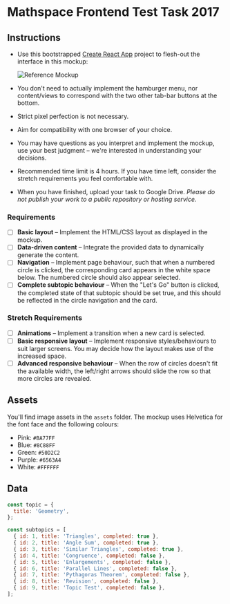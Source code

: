 # Mathspace Frontend Test Task 2017

## Instructions

- Use this bootstrapped [Create React App](https://github.com/facebookincubator/create-react-app) project to flesh-out the interface in this mockup:

  ![Reference Mockup](assets/mockup.png)

- You don't need to actually implement the hamburger menu, nor content/views to correspond with the two other tab-bar buttons at the bottom.

- Strict pixel perfection is not necessary.

- Aim for compatibility with one browser of your choice.

- You may have questions as you interpret and implement the mockup, use your best judgment – we're interested in understanding your decisions.

- Recommended time limit is 4 hours. If you have time left, consider the stretch requirements you feel comfortable with.

- When you have finished, upload your task to Google Drive. _Please do not publish your work to a public repository or hosting service._

### Requirements

- [ ] **Basic layout** – Implement the HTML/CSS layout as displayed in the mockup.
- [ ] **Data-driven content** – Integrate the provided data to dynamically generate the content.
- [ ] **Navigation** – Implement page behaviour, such that when a numbered circle is clicked, the corresponding card appears in the white space below. The numbered circle should also appear selected.
- [ ] **Complete subtopic behaviour** – When the "Let's Go" button is clicked, the completed state of that subtopic should be set true, and this should be reflected in the circle navigation and the card.

### Stretch Requirements

- [ ] **Animations** – Implement a transition when a new card is selected.
- [ ] **Basic responsive layout** – Implement responsive styles/behaviours to suit larger screens. You may decide how the layout makes use of the increased space.
- [ ] **Advanced responsive behaviour** – When the row of circles doesn't fit the available width, the left/right arrows should slide the row so that more circles are revealed.

## Assets

You'll find image assets in the `assets` folder. The mockup uses Helvetica for the font face and the following colours:

- Pink: `#BA77FF`
- Blue: `#8C88FF`
- Green: `#50D2C2`
- Purple: `#6563A4`
- White: `#FFFFFF`

## Data

```js
const topic = {
  title: 'Geometry',
};

const subtopics = [
  { id: 1, title: 'Triangles', completed: true },
  { id: 2, title: 'Angle Sum', completed: true },
  { id: 3, title: 'Similar Triangles', completed: true },
  { id: 4, title: 'Congruence', completed: false },
  { id: 5, title: 'Enlargements', completed: false },
  { id: 6, title: 'Parallel Lines', completed: false },
  { id: 7, title: 'Pythagoras Theorem', completed: false },
  { id: 8, title: 'Revision', completed: false },
  { id: 9, title: 'Topic Test', completed: false },
];
```
